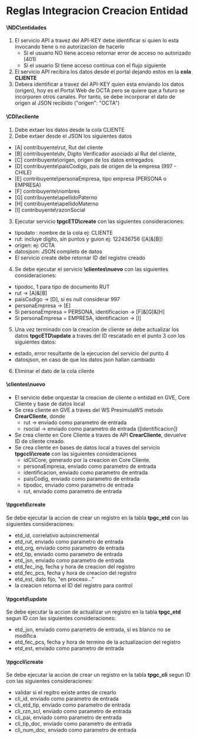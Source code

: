 # Reglas Integracion Creacion Entidad

#### \NDC\entidades
1. El servicio API a travez del API-KEY debe identificar si quien lo esta invocando tiene o no autorizacion de hacerlo
   - Si el usuario NO tiene acceso retornar error de acceso no autorizado (401)
   - Si el usuario SI tiene acceso continua con el flujo siguiente
2. El servicio API recibira los datos desde el portal dejando estos en la **cola CLIENTE**
3. Debera identificar a travez del API-KEY quien esta enviando los datos (origen), hoy es el Portal Web de OCTA pero se quiere que a futuro se incorporen otros canales. Por tanto, se debe incorporar el dato de origen al JSON recibido ("origen": "OCTA")

#### \CDI\ecliente
1. Debe extaer los datos desde la cola CLIENTE
2. Debe extaer desde el JSON los siguientes datos
  -  [A] contribuyente\rut, Rut del cliente
  -  [B] contribuyente\dv, Digito Verificador asociado al Rut del cliente,
  -  [C] contribuyente\origen, origen de los datos entregados
  -  [D] contribuyente\paisCodigo, pais de origen de la empresa (997 - CHILE)
  -  [E] contribuyente\personaEmpresa, tipo empresa (PERSONA o EMPRESA)
  -  [F] contribuyente\nombres 
  -  [G] contribuyente\apellidoPaterno 
  -  [H] contribuyente\apellidoMaterno
  -  [I] contribuyente\razonSocial

3. Ejecutar servicio **tpgcETD\create** con las siguientes consideraciones:
  - tipodato : nombre de la cola ej: CLIENTE
  - rut: incluye digito, sin puntos y guion ej: 122436756 ([A]&[B])
  - origen: ej: OCTA
  - datosjson: JSON completo de datos
  - El servicio create debe retornar ID del registro creado
4. Se debe ejecutar el servicio **\clientes\nuevo** con las siguientes consideraciones:
  - tipodoc, 1 para tipo de documento RUT
  - rut -> [A]&[B]
  - paisCodigo -> [D], si es null considerar 997
  - personaEmpresa -> [E] 
  - Si personaEmpresa = PERSONA, identificacion -> [F]&[G]&[H]
  - Si personaEmpresa = EMPRESA, identificacion -> [I]
5. Una vez terminado con la creacion de cliente se debe actualizar los datos **tpgcETD\update** a traves del ID rescatado en el punto 3 con los siguientes datos:
  - estado, error resultante de la ejecucion del servicio del punto 4
  - datosjson, en caso de que los datos json hallan cambiado
6. Eliminar el dato de la cola cliente

#### \clientes\nuevo
  - El servicio debe orquestar la creacion de cliente o entidad en GVE, Core Cliente y base de datos local
  - Se crea cliente en GVE a traves del WS PresimulaWS metodo **CrearCliente**, donde
    - rut -> enviado como parametro de entrada 
    - rsocial -> enviado como parametro de entrada ([identificacion])
  - Se crea cliente en Core Cliente a traves de API **CrearCliente**, devuelve ID de cliente creado.  
  - Se crea cliente en bases de datos local a traves del servicio **tpgccli\create** con las siguientes consideraciones
    - idCliCore, generado por la creacion en Core Cliente.
    - personaEmpresa, enviado como parametro de entrada
    - identificacion, enviado como parametro de entrada
    - paisCodig, enviado como parametro de entrada
    - tipodoc, enviado como parametro de entrada
    - rut, enviado como parametro de entrada

#### \tpgcetd\create
Se debe ejecutar la accion de crear un registro en la tabla **tpgc_etd** con las siguientes consideraciones:
  - etd_id, correlativo autoincremental
  - etd_rut, enviado como parametro de entrada
  - etd_org, enviado como parametro de entrada
  - etd_tip, enviado como parametro de entrada
  - etd_jsn, enviado como parametro de entrada
  - etd_fec_ing, fecha y hora de creacion del registro
  - etd_fec_pcs, fecha y hora de creacion del registro
  - etd_est, dato fijo, "en proceso..."
  - la creacion retorna el ID del registro para control

#### \tpgcetd\update
Se debe ejecutar la accion de actualizar un registro en la tabla **tpgc_etd** segun ID con las siguientes consideraciones:
  - etd_jsn, enviado como parametro de entrada, si es blanco no se modifica
  - etd_fec_pcs, fecha y hora de termino de la actualizacion del registro
  - etd_est, enviado como parametro de entrada

#### \tpgccli\create
Se debe ejecutar la accion de crear un registro en la tabla **tpgc_cli** segun ID con las siguientes consideraciones:
  - validar si el regitro existe antes de crearlo
  - cli_id, enviado como parametro de entrada
  - cli_etd_tip, enviado como parametro de entrada
  - cli_rzn_scl, enviado como parametro de entrada
  - cli_pai, enviado como parametro de entrada
  - cli_tip_doc, enviado como parametro de entrada
  - cli_num_doc, enviado como parametro de entrada


